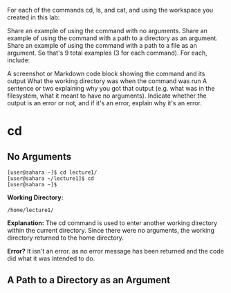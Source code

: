 For each of the commands cd, ls, and cat, and using the workspace you created in this lab:

Share an example of using the command with no arguments.
Share an example of using the command with a path to a directory as an argument.
Share an example of using the command with a path to a file as an argument.
So that's 9 total examples (3 for each command). For each, include:

A screenshot or Markdown code block showing the command and its output
What the working directory was when the command was run
A sentence or two explaining why you got that output (e.g. what was in the filesystem, what it meant to have no arguments).
Indicate whether the output is an error or not, and if it's an error, explain why it's an error.

# cd

## No Arguments
```
[user@sahara ~]$ cd lecture1/
[user@sahara ~/lecture1]$ cd 
[user@sahara ~]$ 
```

**Working Directory:**
```
/home/lecture1/
```

**Explanation:**
The cd command is used to enter another working directory within the current directory. Since there were no arguments, the working directory returned to the home directory.

**Error?**
It isn't an error. as no error message has been returned and the code did what it was intended to do. 

## A Path to a Directory as an Argument




